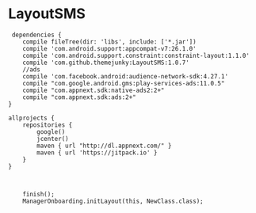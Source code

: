 # LayoutSMS

     dependencies {
        compile fileTree(dir: 'libs', include: ['*.jar'])
        compile 'com.android.support:appcompat-v7:26.1.0'
        compile 'com.android.support.constraint:constraint-layout:1.1.0'
        compile 'com.github.themejunky:LayoutSMS:1.0.7'
        //ads
        compile 'com.facebook.android:audience-network-sdk:4.27.1'
        compile "com.google.android.gms:play-services-ads:11.0.5"
        compile "com.appnext.sdk:native-ads2:2+"
        compile "com.appnext.sdk:ads:2+"
    }

    allprojects {
        repositories {
            google()
            jcenter()
            maven { url "http://dl.appnext.com/" }
            maven { url 'https://jitpack.io' }
        }
    }



        finish();
        ManagerOnboarding.initLayout(this, NewClass.class);
